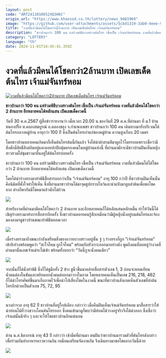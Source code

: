 ```yaml
---
layout: post
code: "ART2411010652XQ3H6C"
origin_url: "https://www.khaosod.co.th/lottery/news_9481969"
image: "https://github.com/user-attachments/assets/5cbd1319-3ab0-4eee-97ac-e962e7efdfa7"
title: "งวดที่แล้วมีคนได้โชคกว่า2ล้านบาท เปิดเลขเด็ดต้นไทร เจ้าแม่จันทร์หอม"
description: "ชาวบ้านกว่า 100 คน แห่ร่วมพิธีบวงสรวงต้นไทร เชื่อเป็น เจ้าแม่จันทร์หอม งวดที่แล้วมีคนได้ได้โชคกว่า 2 ล้านบาท อีกหลายคนได้หลักแสน เปิดเลขเด็ดงวดนี้"
category: "LOTTERY"
language: "th"
date: 2024-11-01T14:45:41.359Z
---
```


# งวดที่แล้วมีคนได้โชคกว่า2ล้านบาท เปิดเลขเด็ดต้นไทร เจ้าแม่จันทร์หอม

[![งวดที่แล้วมีคนได้โชคกว่า2ล้านบาท เปิดเลขเด็ดต้นไทร เจ้าแม่จันทร์หอม](https://www.khaosod.co.th/wpapp/uploads/2024/10/Goddess-Chanhom.jpg "งวดที่แล้วมีคนได้โชคกว่า2ล้านบาท เปิดเลขเด็ดต้นไทร เจ้าแม่จันทร์หอม")](https://www.khaosod.co.th/wpapp/uploads/2024/10/Goddess-Chanhom.jpg)

**ชาวบ้านกว่า 100 คน แห่ร่วมพิธีบวงสรวงต้นไทร เชื่อเป็น เจ้าแม่จันทร์หอม งวดที่แล้วมีคนได้โชคกว่า 2 ล้านบาท อีกหลายคนได้หลักแสน เปิดเลขเด็ดงวดนี้**

วันที่ 30 ต.ค.2567 ผู้สื่อข่าวรายงานว่า เมื่อเวลา 20.00 น.ของวันที่ 29 ต.ค.ที่ผ่านมา ที่ ม.1 บ้านหนองปรือ ต.คลองสมบูรณ์ อ.คลองขลุง จ.กำแพงเพชร ชาวบ้านกว่า 100 คน เดินทางมายังบริเวณใต้ต้นไทรกลางหมู่บ้าน อายุกว่า 100 ปี ซึ่งเป็นต้นไทรเก่าแก่ของหมู่บ้าน ความสูงเกือบ 20 เมตร

โดยชาวบ้านหลายคนเกิดมาก็เห็นต้นไทรต้นนี้กันแล้ว จึงได้นำผ้าสามสีมาผูกไว้โดยรอบเพราะเชื่อว่ามีสิ่งศักดิ์สิทธิ์สิงสถิตอยู่และคอยปกปักคุ้มครองคนในหมู่บ้านแห่งนี้ ที่ผ่านมามักจะมีชาวบ้านฝันเห็นหญิงสาวสวมใส่ชุดขาวมายืนอยู่ใต้ต้นไทรบ่อยครั้ง

ชาวบ้านกว่า 100 คน แห่ร่วมพิธีบวงสรวงต้นไทร เชื่อเป็น เจ้าแม่จันทร์หอม งวดที่แล้วมีคนได้ได้โชคกว่า 2 ล้านบาท อีกหลายคนได้หลักแสน เปิดเลขเด็ดงวดนี้

โดยได้นำร่างทรงมาทำพิธีสื่อสารบอกว่าเป็น “เจ้าแม่จันทร์หอม” อายุ 100 กว่าปี ที่ชาวบ้านฝันเห็นนั้นคือนิมิตที่ตั้งใจทำให้เห็น ซึ่งที่ผ่านมาชาวบ้านได้มาจุดธูปกราบไหว้และนำแป้งมาลูบลำต้นเพื่อขอโชคลาภ ต่างก็พากันมีโชคมาแล้วนับไม่ถ้วน

[![](https://www.khaosod.co.th/wpapp/uploads/2024/10/30-ร่าง2.jpg)](https://www.khaosod.co.th/wpapp/uploads/2024/10/30-ร่าง2.jpg)

สำหรับงวดที่ผ่านมามีคนได้โชคกว่า 2 ล้านบาท และอีกหลายคนก็ได้หลักแสนหลักหมื่น ทำให้วันนี้ได้เชิญร่างทรงมาทำการสื่อสารอีกครั้ง ซึ่งชาวบ้านหลายคนรู้สึกเหมือนว่ามีผู้หญิงนั่งอยู่บนต้นไทรและจ้องมองลงมาดูชาวบ้านขณะทำพิธีตลอดเวลา

[![](https://www.khaosod.co.th/wpapp/uploads/2024/10/30-ร่าง7.jpg)](https://www.khaosod.co.th/wpapp/uploads/2024/10/30-ร่าง7.jpg)

เมื่อร่างทรงมาถึงขณะกำลังเตรียมสิ่งของถวายบวงสรวงอยู่นั้น จู่ ๆ ร่างทรงก็ถูก “เจ้าแม่จันทร์หอม” เข้าสิงร่างพร้อมพูดว่า “สะใจไหม ถูกใจไหม” พร้อมกับหัวเราะออกมาอย่างดัง พูดถึงคนที่ลบหลู่ว่างวดที่ผ่านมานั้นเลขเจ้าแม่จะไม่เข้า พร้อมทั้งบอกว่า “วันนี้กูจะนั่งคนเดียว”

[![](https://www.khaosod.co.th/wpapp/uploads/2024/10/30-ร่าง1.jpg)](https://www.khaosod.co.th/wpapp/uploads/2024/10/30-ร่าง1.jpg)

จากนั้นก็ได้นั่งทำพิธี ซึ่งก็ได้ชูมือทั้ง 2 ข้าง ชูนิ้วขึ้นมาคล้ายสื่อสารตัวเลข 1, 3 ก่อนจะหยดเทียนน้ำมนต์ลงในขันและหยิบดอกน้ำมนต์ออกมาวางในถาด โดยหลายคนเห็นเป็นเลข 216, 218, 462 ก็ได้นำโทรศัพท์ขึ้นมาเก็บภาพไว้เพื่อนำไปเสี่ยงโชคในงวดนี้ ขณะที่ชาวบ้านสังเกตเห็นตัวเลขที่ลำต้นไทรอีกด้วยเป็นตัวเลข 75, 72, 95

[![](https://www.khaosod.co.th/wpapp/uploads/2024/10/30-ร่าง4.jpg)](https://www.khaosod.co.th/wpapp/uploads/2024/10/30-ร่าง4.jpg)

นางลำจวล อายุ 62 ปี ชาวบ้านที่อยู่ใกล้เคียง กล่าวว่า เมื่อคืนฝันเห็นเจ้าแม่จันทร์หอม มาสื่อสารว่าให้นำท่อนไม้ที่วางขวางโคนต้นไทรออก ซึ่งตนเข้ามาดูก็พบว่ามีท่อนไม้วางอยู่จริงจึงได้นำออก ซึ่งเชื่อว่าเจ้าแม่นั้นมีจริง ๆ และจะให้โชคชาวบ้านอีกแน่นอน

[![](https://www.khaosod.co.th/wpapp/uploads/2024/10/30-ร่าง5.jpg)](https://www.khaosod.co.th/wpapp/uploads/2024/10/30-ร่าง5.jpg)

ด้าน น.ส.ธิดาภรณ์ อายุ 43 ปี กล่าวว่า เช้ามืดที่ผ่านมา ตนฝันว่าชาวบ้านมารวมตัวที่ต้นไทรดังกล่าวเพื่อร่วมกันทำอาหารคาวหวานกิน เหมือนเตรียมจัดงานกัน จึงเดินทางมาขอโชคลาภวันนี้ด้วย

[![](https://www.khaosod.co.th/wpapp/uploads/2024/10/30-ร่าง6.jpg)](https://www.khaosod.co.th/wpapp/uploads/2024/10/30-ร่าง6.jpg)